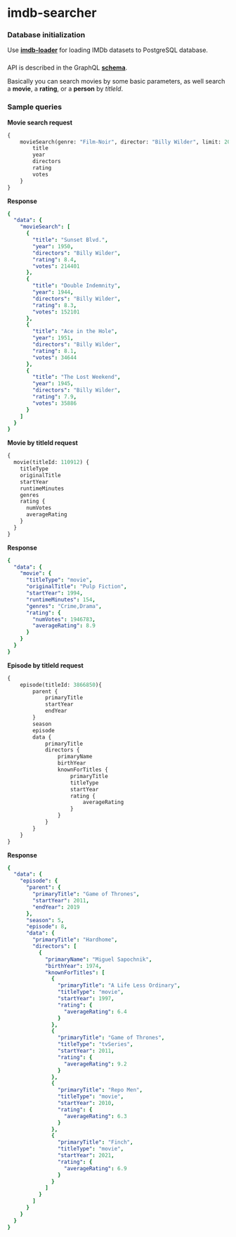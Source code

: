 # imdb-searcher

### Database initialization

Use **[imdb-loader](https://github.com/unrec/imdb-loader)** for loading IMDb datasets to PostgreSQL database.

###

API is described in the GraphQL **[schema](src/main/resources/graphql/schema.graphqls)**.

Basically you can search movies by some basic parameters, as well search a **movie**, a **rating**, or a **person** by *titleId*.

### Sample queries

**Movie search request**
```graphql
{
    movieSearch(genre: "Film-Noir", director: "Billy Wilder", limit: 20, minRating: 7) {
        title
        year
        directors
        rating
        votes
    }
}
```

**Response**
```yaml
{
  "data": {
    "movieSearch": [
      {
        "title": "Sunset Blvd.",
        "year": 1950,
        "directors": "Billy Wilder",
        "rating": 8.4,
        "votes": 214401
      },
      {
        "title": "Double Indemnity",
        "year": 1944,
        "directors": "Billy Wilder",
        "rating": 8.3,
        "votes": 152101
      },
      {
        "title": "Ace in the Hole",
        "year": 1951,
        "directors": "Billy Wilder",
        "rating": 8.1,
        "votes": 34644
      },
      {
        "title": "The Lost Weekend",
        "year": 1945,
        "directors": "Billy Wilder",
        "rating": 7.9,
        "votes": 35886
      }
    ]
  }
}
```

**Movie by titleId request**
```graphql
{
  movie(titleId: 110912) {
    titleType
    originalTitle
    startYear
    runtimeMinutes
    genres
    rating {
      numVotes
      averageRating
    }
  }
}
```

**Response**
```yaml
{
  "data": {
    "movie": {
      "titleType": "movie",
      "originalTitle": "Pulp Fiction",
      "startYear": 1994,
      "runtimeMinutes": 154,
      "genres": "Crime,Drama",
      "rating": {
        "numVotes": 1946783,
        "averageRating": 8.9
      }
    }
  }
}
```

**Episode by titleId request**
```graphql
{
    episode(titleId: 3866850){
        parent {
            primaryTitle
            startYear
            endYear
        }
        season
        episode
        data {
            primaryTitle
            directors {
                primaryName
                birthYear
                knownForTitles {
                    primaryTitle
                    titleType
                    startYear
                    rating {
                        averageRating
                    }
                }
            }
        }
    }
}
```
**Response**
```yaml
{
  "data": {
    "episode": {
      "parent": {
        "primaryTitle": "Game of Thrones",
        "startYear": 2011,
        "endYear": 2019
      },
      "season": 5,
      "episode": 8,
      "data": {
        "primaryTitle": "Hardhome",
        "directors": [
          {
            "primaryName": "Miguel Sapochnik",
            "birthYear": 1974,
            "knownForTitles": [
              {
                "primaryTitle": "A Life Less Ordinary",
                "titleType": "movie",
                "startYear": 1997,
                "rating": {
                  "averageRating": 6.4
                }
              },
              {
                "primaryTitle": "Game of Thrones",
                "titleType": "tvSeries",
                "startYear": 2011,
                "rating": {
                  "averageRating": 9.2
                }
              },
              {
                "primaryTitle": "Repo Men",
                "titleType": "movie",
                "startYear": 2010,
                "rating": {
                  "averageRating": 6.3
                }
              },
              {
                "primaryTitle": "Finch",
                "titleType": "movie",
                "startYear": 2021,
                "rating": {
                  "averageRating": 6.9
                }
              }
            ]
          }
        ]
      }
    }
  }
}
```
